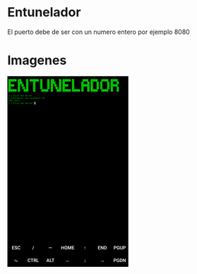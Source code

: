# Entunelador
El puerto debe de ser con un numero entero por ejemplo 8080
# Imagenes
![image.png](https://github.com/Euronymou5/Entunelador/raw/main/.imagenes/image.png)

